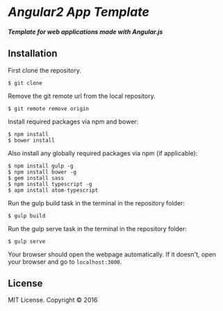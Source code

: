 # _Angular2 App Template_

##### Template for web applications made with Angular.js


Installation
------------

First clone the repository.  
```
$ git clone 
```

Remove the git remote url from the local repository.  
```
$ git remote remove origin
```

Install required packages via npm and bower:
```
$ npm install
$ bower install
```

Also install any globally required packages via npm (if applicable):
```
$ npm install gulp -g
$ npm install bower -g
$ gem install sass
$ npm install typescript -g
$ apm install atom-typescript
```

Run the gulp build task in the terminal in the repository folder:
```
$ gulp build
```

Run the gulp serve task in the terminal in the repository folder:
```
$ gulp serve
```

Your browser should open the webpage automatically. If it doesn't, open your browser and go to `localhost:3000`.

License
-------

MIT License. Copyright &copy; 2016
